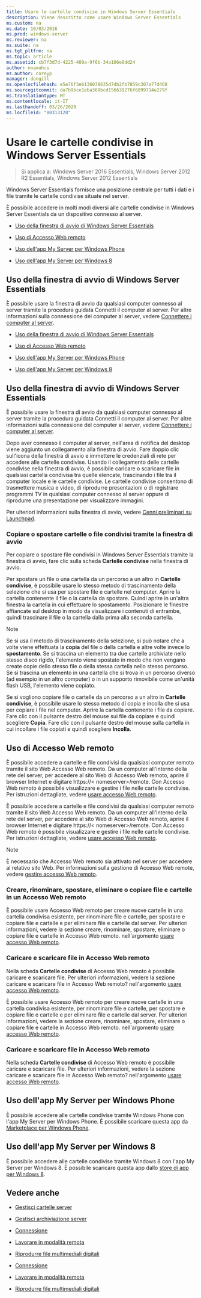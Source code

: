 ```yaml
---
title: Usare le cartelle condivise in Windows Server Essentials
description: Viene descritto come usare Windows Server Essentials
ms.custom: na
ms.date: 10/03/2016
ms.prod: windows-server
ms.reviewer: na
ms.suite: na
ms.tgt_pltfrm: na
ms.topic: article
ms.assetid: cb7f3d7d-4225-409a-9f6b-34a106e8dd24
author: nnamuhcs
ms.author: coreyp
manager: dongill
ms.openlocfilehash: e5e76f3eb136078635d7db2fb7859c307a77d468
ms.sourcegitcommit: da7b9bce1eba369bcd156639276f6899714e279f
ms.translationtype: MT
ms.contentlocale: it-IT
ms.lasthandoff: 03/26/2020
ms.locfileid: "80313128"
---
```

# <a name="use-shared-folders-in-windows-server-essentials"></a>Usare le cartelle condivise in Windows Server Essentials

>Si applica a: Windows Server 2016 Essentials, Windows Server 2012 R2 Essentials, Windows Server 2012 Essentials
  
 Windows Server Essentials fornisce una posizione centrale per tutti i dati e i file tramite le cartelle condivise situate nel server.  
  
 È possibile accedere in molti modi diversi alle cartelle condivise in Windows Server Essentials da un dispositivo connesso al server.  
  

-   [Uso della finestra di avvio di Windows Server Essentials](Use-Shared-Folders-in-Windows-Server-Essentials.md#BKMK_UsingLaunchpad)  
  
-   [Uso di Accesso Web remoto](Use-Shared-Folders-in-Windows-Server-Essentials.md#BKMK_UsingRWA)  
  
-   [Uso dell'app My Server per Windows Phone](Use-Shared-Folders-in-Windows-Server-Essentials.md#BKMK_Phone)  
  
-   [Uso dell'app My Server per Windows 8](Use-Shared-Folders-in-Windows-Server-Essentials.md#BKMK_App)  
  
##  <a name="using-the-windows-server-essentials-launchpad"></a><a name="BKMK_UsingLaunchpad"></a>Uso della finestra di avvio di Windows Server Essentials  
 È possibile usare la finestra di avvio da qualsiasi computer connesso al server tramite la procedura guidata Connetti il computer al server. Per altre informazioni sulla connessione del computer al server, vedere [Connettere i computer al server](Get-Connected-in-Windows-Server-Essentials.md#BKMK_9).  

-   [Uso della finestra di avvio di Windows Server Essentials](../use/Use-Shared-Folders-in-Windows-Server-Essentials.md#BKMK_UsingLaunchpad)  
  
-   [Uso di Accesso Web remoto](../use/Use-Shared-Folders-in-Windows-Server-Essentials.md#BKMK_UsingRWA)  
  
-   [Uso dell'app My Server per Windows Phone](../use/Use-Shared-Folders-in-Windows-Server-Essentials.md#BKMK_Phone)  
  
-   [Uso dell'app My Server per Windows 8](../use/Use-Shared-Folders-in-Windows-Server-Essentials.md#BKMK_App)  
  
##  <a name="using-the-windows-server-essentials-launchpad"></a><a name="BKMK_UsingLaunchpad"></a>Uso della finestra di avvio di Windows Server Essentials  
 È possibile usare la finestra di avvio da qualsiasi computer connesso al server tramite la procedura guidata Connetti il computer al server. Per altre informazioni sulla connessione del computer al server, vedere [Connettere i computer al server](../use/Get-Connected-in-Windows-Server-Essentials.md#BKMK_9).  

  
 Dopo aver connesso il computer al server, nell'area di notifica del desktop viene aggiunto un collegamento alla finestra di avvio. Fare doppio clic sull'icona della finestra di avvio e immettere le credenziali di rete per accedere alle cartelle condivise. Usando il collegamento delle cartelle condivise nella finestra di avvio, è possibile caricare o scaricare file in qualsiasi cartella condivisa tra quelle elencate, trascinando i file tra il computer locale e le cartelle condivise. Le cartelle condivise consentono di trasmettere musica e video, di riprodurre presentazioni o di registrare programmi TV in qualsiasi computer connesso al server oppure di riprodurre una presentazione per visualizzare immagini.  
  
 Per ulteriori informazioni sulla finestra di avvio, vedere [Cenni preliminari su Launchpad](../manage/Overview-of-the-Launchpad-in-Windows-Server-Essentials.md).  
  
###  <a name="copy-or-move-shared-files-or-folders-using-the-launchpad"></a><a name="BKMK_Launchpad"></a>Copiare o spostare cartelle o file condivisi tramite la finestra di avvio  
 Per copiare o spostare file condivisi in Windows Server Essentials tramite la finestra di avvio, fare clic sulla scheda **Cartelle condivise** nella finestra di avvio.  
  
 Per spostare un file o una cartella da un percorso a un altro in **Cartelle condivise**, è possibile usare lo stesso metodo di trascinamento della selezione che si usa per spostare file e cartelle nel computer. Aprire la cartella contenente il file o la cartella da spostare. Quindi aprire in un'altra finestra la cartella in cui effettuare lo spostamento. Posizionare le finestre affiancate sul desktop in modo da visualizzare i contenuti di entrambe, quindi trascinare il file o la cartella dalla prima alla seconda cartella.  
  
> [!NOTE]
>  Se si usa il metodo di trascinamento della selezione, si può notare che a volte viene effettuata la **copia** del file o della cartella e altre volte invece lo **spostamento**. Se si trascina un elemento tra due cartelle archiviate nello stesso disco rigido, l'elemento viene spostato in modo che non vengano create copie dello stesso file o della stessa cartella nello stesso percorso. Se si trascina un elemento in una cartella che si trova in un percorso diverso (ad esempio in un altro computer) o in un supporto rimovibile come un'unità flash USB, l'elemento viene copiato.  
  
 Se si vogliono copiare file o cartelle da un percorso a un altro in **Cartelle condivise**, è possibile usare lo stesso metodo di copia e incolla che si usa per copiare i file nel computer. Aprire la cartella contenente i file da copiare. Fare clic con il pulsante destro del mouse sui file da copiare e quindi scegliere **Copia**. Fare clic con il pulsante destro del mouse sulla cartella in cui incollare i file copiati e quindi scegliere **Incolla**.  
  
##  <a name="using-remote-web-access"></a><a name="BKMK_UsingRWA"></a>Uso di Accesso Web remoto  

 È possibile accedere a cartelle e file condivisi da qualsiasi computer remoto tramite il sito Web Accesso Web remoto. Da un computer all'interno della rete del server, per accedere al sito Web di Accesso Web remoto, aprire il browser Internet e digitare https://< nomeserver\>/remote. Con Accesso Web remoto è possibile visualizzare e gestire i file nelle cartelle condivise. Per istruzioni dettagliate, vedere [usare accesso Web remoto](Use-Remote-Web-Access-in-Windows-Server-Essentials.md).  

 È possibile accedere a cartelle e file condivisi da qualsiasi computer remoto tramite il sito Web Accesso Web remoto. Da un computer all'interno della rete del server, per accedere al sito Web di Accesso Web remoto, aprire il browser Internet e digitare https://< nomeserver\>/remote. Con Accesso Web remoto è possibile visualizzare e gestire i file nelle cartelle condivise. Per istruzioni dettagliate, vedere [usare accesso Web remoto](../use/Use-Remote-Web-Access-in-Windows-Server-Essentials.md).  

  
> [!NOTE]
>  È necessario che Accesso Web remoto sia attivato nel server per accedere al relativo sito Web. Per informazioni sulla gestione di Accesso Web remote, vedere [gestire accesso Web remoto](../manage/Manage-Remote-Web-Access-in-Windows-Server-Essentials.md).  
  
###  <a name="create-rename-move-delete-or-copy-files-and-folders-in-remote-web-access"></a><a name="BKMK_2"></a>Creare, rinominare, spostare, eliminare o copiare file e cartelle in un Accesso Web remoto  

 È possibile usare Accesso Web remoto per creare nuove cartelle in una cartella condivisa esistente, per rinominare file e cartelle, per spostare e copiare file e cartelle e per eliminare file e cartelle dal server. Per ulteriori informazioni, vedere la sezione creare, rinominare, spostare, eliminare o copiare file e cartelle in Accesso Web remoto. nell'argomento [usare accesso Web remoto](Use-Remote-Web-Access-in-Windows-Server-Essentials.md).  
  
###  <a name="upload-and-download-files-in-remote-web-access"></a><a name="BKMK_3"></a>Caricare e scaricare file in Accesso Web remoto  
 Nella scheda **Cartelle condivise** di Accesso Web remoto è possibile caricare e scaricare file. Per ulteriori informazioni, vedere la sezione caricare e scaricare file in Accesso Web remoto? nell'argomento [usare accesso Web remoto](Use-Remote-Web-Access-in-Windows-Server-Essentials.md).  

 È possibile usare Accesso Web remoto per creare nuove cartelle in una cartella condivisa esistente, per rinominare file e cartelle, per spostare e copiare file e cartelle e per eliminare file e cartelle dal server. Per ulteriori informazioni, vedere la sezione creare, rinominare, spostare, eliminare o copiare file e cartelle in Accesso Web remoto. nell'argomento [usare accesso Web remoto](../use/Use-Remote-Web-Access-in-Windows-Server-Essentials.md).  
  
###  <a name="upload-and-download-files-in-remote-web-access"></a><a name="BKMK_3"></a>Caricare e scaricare file in Accesso Web remoto  
 Nella scheda **Cartelle condivise** di Accesso Web remoto è possibile caricare e scaricare file. Per ulteriori informazioni, vedere la sezione caricare e scaricare file in Accesso Web remoto? nell'argomento [usare accesso Web remoto](../use/Use-Remote-Web-Access-in-Windows-Server-Essentials.md).  

  
##  <a name="using-my-server-app-for-windows-phone"></a><a name="BKMK_Phone"></a>Uso dell'app My Server per Windows Phone  
 È possibile accedere alle cartelle condivise tramite Windows Phone con l'app My Server per Windows Phone. È possibile scaricare questa app da [Marketplace per Windows Phone](http://www.windowsphone.com/apps/6c2f98d5-6fcf-4e1d-b8b1-cde62ea1a94a).  
  
##  <a name="using-my-server-app-for-windows-8"></a><a name="BKMK_App"></a>Uso dell'app My Server per Windows 8  
 È possibile accedere alle cartelle condivise tramite Windows 8 con l'app My Server per Windows 8. È possibile scaricare questa app dallo [store di app per Windows 8](https://windows.microsoft.com/windows-8/apps).  
  
## <a name="see-also"></a>Vedere anche  
  
-   [Gestisci cartelle server](../manage/Manage-Server-Folders-in-Windows-Server-Essentials.md)  
  
-   [Gestisci archiviazione server](../manage/Manage-Server-Storage-in-Windows-Server-Essentials.md)  
  

-   [Connessione](Get-Connected-in-Windows-Server-Essentials.md)  
  
-   [Lavorare in modalità remota](Work-Remotely-in-Windows-Server-Essentials.md)  
  
-   [Riprodurre file multimediali digitali](Play-Digital-Media-in-Windows-Server-Essentials.md)

-   [Connessione](../use/Get-Connected-in-Windows-Server-Essentials.md)  
  
-   [Lavorare in modalità remota](../use/Work-Remotely-in-Windows-Server-Essentials.md)  
  
-   [Riprodurre file multimediali digitali](../use/Play-Digital-Media-in-Windows-Server-Essentials.md)

